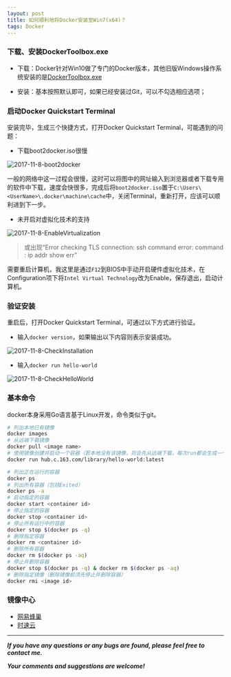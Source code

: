 ```yaml
---
layout: post
title: 如何顺利地将Docker安装至Win7(x64)？
tags: Docker
---
```

### 下载、安装DockerToolbox.exe

- 下载：Docker针对Win10做了专门的Docker版本，其他旧版Windows操作系统安装的是[DockerToolbox.exe](https://docs.docker.com/toolbox/toolbox_install_windows/)

- 安装：基本按照默认即可，如果已经安装过Git，可以不勾选相应选项；

### 启动Docker Quickstart Terminal
安装完毕，生成三个快捷方式，打开Docker Quickstart Terminal，可能遇到的问题：

- 下载boot2docker.iso很慢

![2017-11-8-boot2docker](https://github.com/heartsuit/heartsuit.github.io/raw/master/pictures/2017-11-8-boot2docker.jpg)

一般的网络中这一过程会很慢，这时可以将图中的网址输入到浏览器或者下载专用的软件中下载，速度会快很多，完成后将`boot2docker.iso`置于`C:\Users\<UserName>\.docker\machine\cache`中，关闭Terminal，重新打开，应该可以顺利进到下一步。

- 未开启对虚拟化技术的支持

![2017-11-8-EnableVirtualization](https://github.com/heartsuit/heartsuit.github.io/raw/master/pictures/2017-11-8-EnableVirtualization.jpg)

> 或出现“Error checking TLS connection: ssh command error: command : ip addr show err”

需要重启计算机，我这里是通过`F12`到BIOS中手动开启硬件虚拟化技术，在Configuration项下将`Intel Virtual Technology`改为Enable，保存退出，启动计算机。

### 验证安装
重启后，打开Docker Quickstart Terminal，可通过以下方式进行验证。

- 输入`docker version`，如果输出以下内容则表示安装成功。

![2017-11-8-CheckInstallation](https://github.com/heartsuit/heartsuit.github.io/raw/master/pictures/2017-11-8-CheckInstallation.png)

- 输入`docker run hello-world`

![2017-11-8-CheckHelloWorld](https://github.com/heartsuit/heartsuit.github.io/raw/master/pictures/2017-11-8-CheckHelloWorld.png)

### 基本命令
docker本身采用Go语言基于Linux开发，命令类似于git。

``` bash
# 列出本地已有镜像
docker images
# 从远端下载镜像
docker pull <image name>
# 使用镜像创建并启动一个容器（若本地没有该镜像，则会先从远端下载，每次run都会生成一个容器，嗯，轻量~）
docker run hub.c.163.com/library/hello-world:latest

# 列出正在运行的容器
docker ps
# 列出所有容器（包括Exited）
docker ps -a
# 启动指定的容器
docker start <container id>
# 停止指定的容器
docker stop <container id>
# 停止所有运行中的容器
docker stop $(docker ps -q)
# 删除指定容器
docker rm <container id>
# 删除所有容器
docker rm $(docker ps -aq)
# 停止并删除容器
docker stop $(docker ps -q) & docker rm $(docker ps -aq)
# 删除指定镜像（删除镜像前须先停止并删除容器）
docker rmi <image id>

```

### 镜像中心
- [网易蜂巢](https://c.163yun.com/hub#/m/home/)
- [时速云](https://hub.tenxcloud.com/)


---
***If you have any questions or any bugs are found, please feel free to contact me.***

***Your comments and suggestions are welcome!***